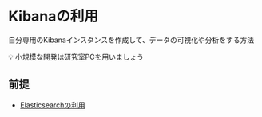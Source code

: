 # Kibanaの利用

自分専用のKibanaインスタンスを作成して、データの可視化や分析をする方法

:bulb: 小規模な開発は研究室PCを用いましょう

## 前提

- [Elasticsearchの利用](k8s-elasticsearch.md)

##
